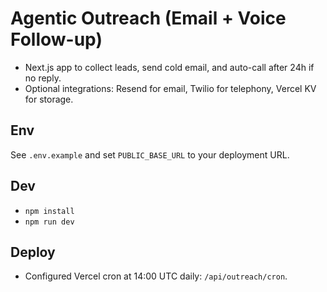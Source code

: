 # Agentic Outreach (Email + Voice Follow-up)

- Next.js app to collect leads, send cold email, and auto-call after 24h if no reply.
- Optional integrations: Resend for email, Twilio for telephony, Vercel KV for storage.

## Env
See `.env.example` and set `PUBLIC_BASE_URL` to your deployment URL.

## Dev
- `npm install`
- `npm run dev`

## Deploy
- Configured Vercel cron at 14:00 UTC daily: `/api/outreach/cron`.
